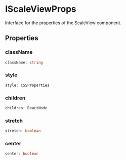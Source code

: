 # IScaleViewProps

Interface for the properties of the ScaleView component.

## Properties

### className

```ts
className: string
```

### style

```ts
style: CSSProperties
```

### children

```ts
children: ReactNode
```

### stretch

```ts
stretch: boolean
```

### center

```ts
center: boolean
```
